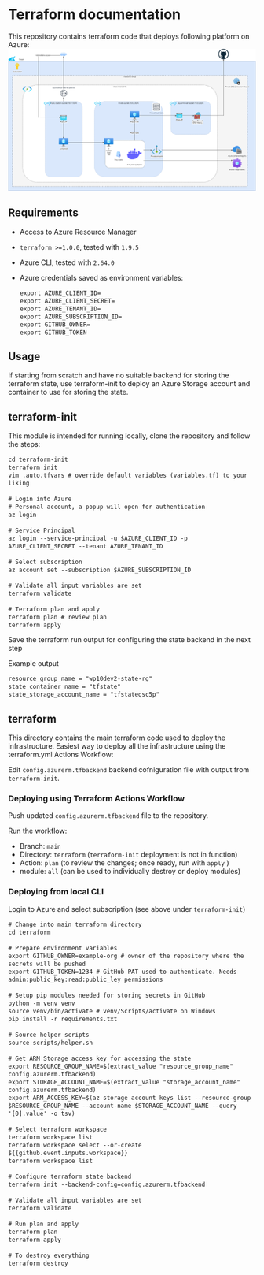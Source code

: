 # Terraform documentation

This repository contains terraform code that deploys following platform on Azure:
![Diagam](wp10-diagram.drawio.png)

## Requirements

- Access to Azure Resource Manager
- `terraform >=1.0.0`, tested with `1.9.5`
- Azure CLI, tested with `2.64.0`
- Azure credentials saved as environment variables:

    ```
    export AZURE_CLIENT_ID=
    export AZURE_CLIENT_SECRET=
    export AZURE_TENANT_ID=
    export AZURE_SUBSCRIPTION_ID=
    export GITHUB_OWNER= 
    export GITHUB_TOKEN
    ```


## Usage

If starting from scratch and have no suitable backend for storing the terraform state, use terraform-init to deploy an Azure Storage account and container to use for storing the state.

## terraform-init

This module is intended for running locally, clone the repository and follow the steps:

```
cd terraform-init
terraform init
vim .auto.tfvars # override default variables (variables.tf) to your liking 

# Login into Azure
# Personal account, a popup will open for authentication
az login 

# Service Principal
az login --service-principal -u $AZURE_CLIENT_ID -p AZURE_CLIENT_SECRET --tenant AZURE_TENANT_ID

# Select subscription
az account set --subscription $AZURE_SUBSCRIPTION_ID

# Validate all input variables are set
terraform validate

# Terraform plan and apply
terraform plan # review plan
terraform apply
```

Save the terraform run output for configuring the state backend in the next step

Example output

```
resource_group_name = "wp10dev2-state-rg"
state_container_name = "tfstate"
state_storage_account_name = "tfstateqsc5p"
```

## terraform

This directory contains the main terraform code used to deploy the infrastructure. Easiest way to deploy all the infrastructure using the terraform.yml Actions Workflow:

Edit `config.azurerm.tfbackend` backend cofniguration file with output from `terraform-init`.

### Deploying using Terraform Actions Workflow

Push updated `config.azurerm.tfbackend` file to the repository.

Run the workflow:

- Branch: `main`
- Directory: `terraform` (`terraform-init` deployment is not in function)
- Action: `plan` (to review the changes; once ready, run with `apply` )
- module: `all` (can be used to individually destroy or deploy modules)

### Deploying from local CLI

Login to Azure and select subscription (see above under `terraform-init`)

```
# Change into main terraform directory 
cd terraform

# Prepare environment variables
export GITHUB_OWNER=example-org # owner of the repository where the secrets will be pushed
export GITHUB_TOKEN=1234 # GitHub PAT used to authenticate. Needs admin:public_key:read:public_ley permissions

# Setup pip modules needed for storing secrets in GitHub
python -m venv venv
source venv/bin/activate # venv/Scripts/activate on Windows
pip install -r requirements.txt

# Source helper scripts
source scripts/helper.sh

# Get ARM Storage access key for accessing the state
export RESOURCE_GROUP_NAME=$(extract_value "resource_group_name" config.azurerm.tfbackend)
export STORAGE_ACCOUNT_NAME=$(extract_value "storage_account_name" config.azurerm.tfbackend)
export ARM_ACCESS_KEY=$(az storage account keys list --resource-group $RESOURCE_GROUP_NAME --account-name $STORAGE_ACCOUNT_NAME --query '[0].value' -o tsv)

# Select terraform workspace
terraform workspace list
terraform workspace select --or-create ${{github.event.inputs.workspace}}
terraform workspace list

# Configure terraform state backend
terraform init --backend-config=config.azurerm.tfbackend

# Validate all input variables are set
terraform validate

# Run plan and apply
terraform plan
terraform apply

# To destroy everything
terraform destroy
```